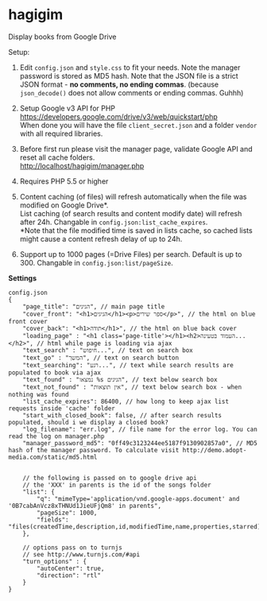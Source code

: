 # hagigim
Display books from Google Drive

Setup:

1. Edit `config.json` and `style.css` to fit your needs. Note the manager password is stored as MD5 hash. 
Note that the JSON file is a strict JSON format - **no comments, no ending commas**.
(because `json_decode()` does not allow comments or ending commas. Guhhh)

1. Setup Google v3 API for PHP<br>
<https://developers.google.com/drive/v3/web/quickstart/php><br>
When done you will have the file `client_secret.json` and a folder `vendor` with all required libraries.

1. Before first run please visit the manager page, validate Google API and reset all cache folders.<br>
<http://localhost/hagigim/manager.php><br>

1. Requires PHP 5.5 or higher

1. Content caching (of files) will refresh automatically when the file was modified on Google Drive*. <br>
List caching (of search results and content modify date) will refresh after 24h. Changable in `config.json:list_cache_expires`.<br>
*Note that the file modified time is saved in lists cache, so cached lists might cause a content refresh delay of up to 24h.
 
1. Support up to 1000 pages (=Drive Files) per search. Default is up to 300. Changable in `config.json:list/pageSize`. 

__Settings__


	config.json
	{
		"page_title": "הגיגים", // main page title
		"cover_front": "<h1>הגיגים</h1><p>ספר שירים</p>", // the html on blue front cover 
		"cover_back": "<h1>תודה</h1>", // the html on blue back cover
		"loading_page" : "<h1 class='page-title'></h1><h2>העמוד בטעינה...</h2>", // html while page is loading via ajax
		"text_search" : "חיפוש...", // text on search box
		"text_go" : "המשך", // text on search button
		"text_searching": "רגע...", // text while search results are populated to book via ajax
		"text_found" : "נמצאו %s הגיגים", // text below search box
		"text_not_found" : "אין תוצאות", // text below search box - when nothing was found
		"list_cache_expires": 86400, // how long to keep ajax list requests inside 'cache' folder
		"start_with_closed_book": false, // after search results populated, should i we display a closed book?
		"log_filename": "err.log", // file name for the error log. You can read the log on manager.php
		"manager_password_md5": "0ff49c3123244ee5187f9130902857a0", // MD5 hash of the manager password. To calculate visit http://demo.adopt-media.com/static/md5.html
		
	
		// the following is passed on to google drive api
		// the 'XXX' in parents is the id of the songs folder
		"list": {
			"q": "mimeType='application/vnd.google-apps.document' and '0B7cabAnVcz8xTHNUd1JieUFjQm8' in parents",
			"pageSize": 1000,
			"fields": "files(createdTime,description,id,modifiedTime,name,properties,starred),kind,nextPageToken"
		},
	
		// options pass on to turnjs
		// see http://www.turnjs.com/#api
		"turn_options" : {
			"autoCenter": true,
			"direction": "rtl"
		}
	}

